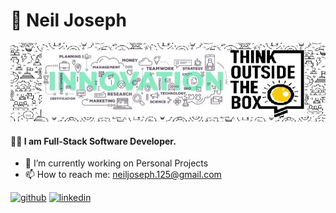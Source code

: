 # 🥷 Neil Joseph

![ I am Software Developer](https://github.com/NeilJoseph019/NeilJoseph019/blob/main/1637454535804.jpg)

#### 👨‍💻 I am Full-Stack Software Developer.

- 🔭 I’m currently working on Personal Projects
- 📫 How to reach me: neiljoseph.125@gmail.com
&nbsp;

[<img src='https://cdn.jsdelivr.net/npm/simple-icons@3.0.1/icons/github.svg' alt='github' height='40'>](https://github.com/NeilJoseph019) [<img src='https://cdn.jsdelivr.net/npm/simple-icons@3.0.1/icons/linkedin.svg' alt='linkedin' height='40'>](https://www.linkedin.com/in/neil-joseph2020/)   




